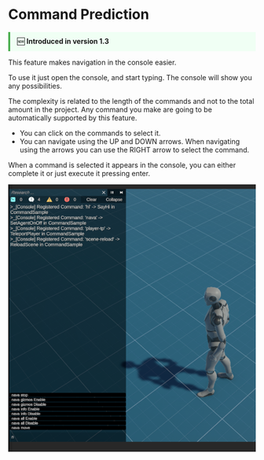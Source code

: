 # Command Prediction

<div style="border-left: 4px solid #4CAF50; background: #f0fff4; padding: 0.75em 1em; margin: 1em 0;">
  🆕 <strong>Introduced in version 1.3</strong>
</div>

This feature makes navigation in the console easier. 

To use it just open the console, and start typing. The console will show you any possibilities. 

The complexity is related to the length of the commands and not to the total amount in the project. Any command you make are going to be automatically supported by this feature.

- You can click on the commands to select it.
- You can navigate using the UP and DOWN arrows. When navigating using the arrows you can use the RIGHT arrow to select the command. 

When a command is selected it appears in the console, you can either complete it or just execute it pressing enter.

![alt text](../assets/Console/ConsoleCommandPrediction.PNG)

